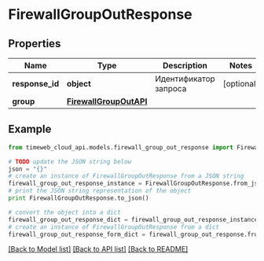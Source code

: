 # FirewallGroupOutResponse


## Properties
Name | Type | Description | Notes
------------ | ------------- | ------------- | -------------
**response_id** | **object** | Идентификатор запроса | [optional] 
**group** | [**FirewallGroupOutAPI**](FirewallGroupOutAPI.md) |  | 

## Example

```python
from timeweb_cloud_api.models.firewall_group_out_response import FirewallGroupOutResponse

# TODO update the JSON string below
json = "{}"
# create an instance of FirewallGroupOutResponse from a JSON string
firewall_group_out_response_instance = FirewallGroupOutResponse.from_json(json)
# print the JSON string representation of the object
print FirewallGroupOutResponse.to_json()

# convert the object into a dict
firewall_group_out_response_dict = firewall_group_out_response_instance.to_dict()
# create an instance of FirewallGroupOutResponse from a dict
firewall_group_out_response_form_dict = firewall_group_out_response.from_dict(firewall_group_out_response_dict)
```
[[Back to Model list]](../README.md#documentation-for-models) [[Back to API list]](../README.md#documentation-for-api-endpoints) [[Back to README]](../README.md)


